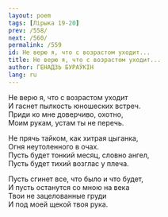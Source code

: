 ```yaml
---
layout: poem
tags: [Лірыка 19-20]
prev: /558/
next: /560/
permalink: /559
id: Не верю я, что с возрастом уходит...
title: Не верю я, что с возрастом уходит...
author: ГЕНАДЗЬ БУРАЎКІН
lang: ru
---
```



Не верю я, что с возрастом уходит  
И гаснет пылкость юношеских встреч.  
Приди ко мне доверчиво, охотно,  
Моим рукам, устам ты не перечь.  

Не прячь тайком, как хитрая цыганка,  
Огня неутоленного в очах.  
Пусть будет тонкий месяц, словно ангел,  
Пусть будет тихий возглас у плеча.  

Пусть сгинет все, что было и что будет,  
И пусть останутся со мною на века  
Твои не зацелованные груди  
И под моей щекой твоя рука.  
